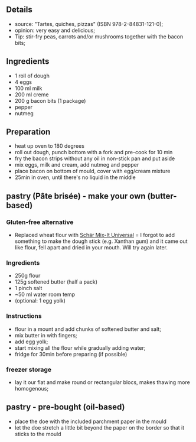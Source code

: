## Details

* source: "Tartes, quiches, pizzas" (ISBN 978-2-84831-121-0);
* opinion: very easy and delicious;
* Tip: stir-fry peas, carrots and/or mushrooms together with the bacon bits;

## Ingredients

* 1 roll of dough
* 4 eggs
* 100 ml milk
* 200 ml creme
* 200 g bacon bits (1 package)
* pepper
* nutmeg

## Preparation

* heat up oven to 180 degrees
* roll out dough, punch bottom with a fork and pre-cook for 10 min
* fry the bacon strips without any oil in non-stick pan and put aside
* mix eggs, milk and cream, add nutmeg and pepper
* place bacon on bottom of mould, cover with egg/cream mixture
* 25min in oven, until there's no liquid in the middle

## pastry (Pâte brisée) - make your own (butter-based)

### Gluten-free alternative

* Replaced wheat flour with [Schär Mix-It Universal](https://www.schaer.com/en-int/p/mix-it-universal) = I forgot to add something to make the dough stick (e.g. Xanthan gum) and it came out like flour, fell apart and dried in your mouth. Will try again later.

### Ingredients

* 250g flour
* 125g softened butter (half a pack)
* 1 pinch salt
* ~50 ml water room temp
* (optional: 1 egg yolk)

### Instructions

* flour in a mount and add chunks of softened butter and salt;
* mix butter in with fingers;
* add egg yolk;
* start mixing all the flour while gradually adding water;
* fridge for 30min before preparing (if possible)

### freezer storage

* lay it our flat and make round or rectangular blocs, makes thawing more homogenous;

## pastry - pre-bought (oil-based)

* place the doe with the included parchment paper in the mould
* let the doe stretch a little bit beyond the paper on the border so that it sticks to the mould
